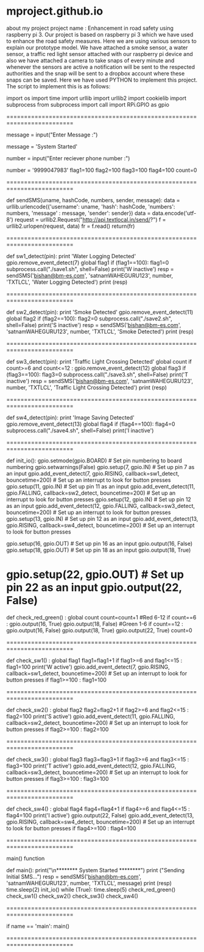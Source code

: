 # mproject.github.io
about my project
project name : Enhancement in road safety using raspberry pi 3. Our project is based on raspberry pi 3 which we have used to enhance the road safety measures. Here we are using various sensors to explain our prototype model. We have attached a smoke sensor, a water sensor, a traffic red light sensor attached with our raspberry pi device and also we have attached a camera to take snaps of every minute and whenever the sensors are active a notification will be sent to the respected authorities and the snap will be sent to a dropbox account where these snaps can be saved. Here we have used PYTHON to implement this project. The script to implement this is as follows:

import os import time import urllib import urllib2 import cookielib import subprocess from subprocess import call import RPi.GPIO as gpio

=========================================================================

message = input("Enter Message :")

message = 'System Started'

number = input("Enter reciever phone number :")

number = '9999047983' flag1=100 flag2=100 flag3=100 flag4=100 count=0

=========================================================================

def sendSMS(uname, hashCode, numbers, sender, message): data = urllib.urlencode({'username': uname, 'hash': hashCode, 'numbers': numbers, 'message' : message, 'sender': sender}) data = data.encode('utf-8') request = urllib2.Request("http://api.textlocal.in/send/?") f = urllib2.urlopen(request, data) fr = f.read() return(fr)

=========================================================================

def sw1_detect(pin): print 'Water Logging Detected' gpio.remove_event_detect(7) global flag1 if (flag1==100): flag1=0 subprocess.call("./save1.sh", shell=False) print('W inactive') resp = sendSMS('bishan@bm-es.com', 'satnamWAHEGURU123', number, 'TXTLCL', 'Water Logging Detected') print (resp)

=========================================================================

def sw2_detect(pin): print 'Smoke Detected' gpio.remove_event_detect(11) global flag2 if (flag2==100): flag2=0 subprocess.call("./save2.sh", shell=False) print('S inactive') resp = sendSMS('bishan@bm-es.com', 'satnamWAHEGURU123', number, 'TXTLCL', 'Smoke Detected') print (resp)

=========================================================================

def sw3_detect(pin): print 'Traffic Light Crossing Detected' global count if count>=6 and count<=12 : gpio.remove_event_detect(12) global flag3 if (flag3==100): flag3=0 subprocess.call("./save3.sh", shell=False) print('T inactive') resp = sendSMS('bishan@bm-es.com', 'satnamWAHEGURU123', number, 'TXTLCL', 'Traffic Light Crossing Detected') print (resp)

=========================================================================

def sw4_detect(pin): print 'Image Saving Detected' gpio.remove_event_detect(13) global flag4 if (flag4==100): flag4=0 subprocess.call("./save4.sh", shell=False) print('I inactive')

=========================================================================

def init_io(): gpio.setmode(gpio.BOARD) # Set pin numbering to board numbering gpio.setwarnings(False) gpio.setup(7, gpio.IN) # Set up pin 7 as an input gpio.add_event_detect(7, gpio.RISING, callback=sw1_detect, bouncetime=200) # Set up an interrupt to look for button presses gpio.setup(11, gpio.IN) # Set up pin 11 as an input gpio.add_event_detect(11, gpio.FALLING, callback=sw2_detect, bouncetime=200) # Set up an interrupt to look for button presses gpio.setup(12, gpio.IN) # Set up pin 12 as an input gpio.add_event_detect(12, gpio.FALLING, callback=sw3_detect, bouncetime=200) # Set up an interrupt to look for button presses gpio.setup(13, gpio.IN) # Set up pin 12 as an input gpio.add_event_detect(13, gpio.RISING, callback=sw4_detect, bouncetime=200) # Set up an interrupt to look for button presses

gpio.setup(16, gpio.OUT) # Set up pin 16 as an input
gpio.output(16, False)
gpio.setup(18, gpio.OUT) # Set up pin 18 as an input
gpio.output(18, True)

gpio.setup(22, gpio.OUT) # Set up pin 22 as an input
gpio.output(22, False)
=========================================================================

def check_red_green() : global count count=count+1 #Red 6-12 if count==6 : gpio.output(16, True) gpio.output(18, False) #Green 1-6 if count==12 : gpio.output(16, False) gpio.output(18, True) gpio.output(22, True) count=0

=========================================================================

def check_sw1() : global flag1 flag1=flag1+1 if flag1>=6 and flag1<=15 : flag1=100 print('W active') gpio.add_event_detect(7, gpio.RISING, callback=sw1_detect, bouncetime=200) # Set up an interrupt to look for button presses if flag1>=100 : flag1=100

=========================================================================

def check_sw2() : global flag2 flag2=flag2+1 if flag2>=6 and flag2<=15 : flag2=100 print('S active') gpio.add_event_detect(11, gpio.FALLING, callback=sw2_detect, bouncetime=200) # Set up an interrupt to look for button presses
if flag2>=100 : flag2=100

=========================================================================

def check_sw3() : global flag3 flag3=flag3+1 if flag3>=6 and flag3<=15 : flag3=100 print('T active') gpio.add_event_detect(12, gpio.FALLING, callback=sw3_detect, bouncetime=200) # Set up an interrupt to look for button presses
if flag3>=100 : flag3=100

=========================================================================

def check_sw4() : global flag4 flag4=flag4+1 if flag4>=6 and flag4<=15 : flag4=100 print('I active') gpio.output(22, False) gpio.add_event_detect(13, gpio.RISING, callback=sw4_detect, bouncetime=200) # Set up an interrupt to look for button presses
if flag4>=100 : flag4=100

=========================================================================

main() function

def main(): print("\n******** System Started ********") print ("Sending Initial SMS...") resp = sendSMS('bishan@bm-es.com', 'satnamWAHEGURU123', number, 'TXTLCL', message) print (resp) time.sleep(2) init_io() while (True): time.sleep(5) check_red_green() check_sw1() check_sw2() check_sw3() check_sw4()

=========================================================================

if name == 'main': main()

=========================================================================
